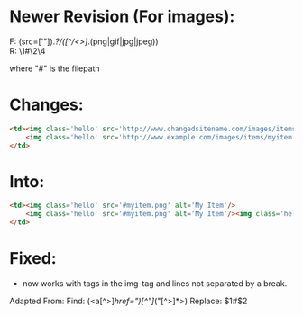 # Newer Revision (For images):

F: (src=['"]).*?\/([^\/<>]*\.(png|gif|jpg|jpeg))
<br>
R: \1#\2\4

where "#" is the filepath

# Changes:
```html
<td><img class='hello' src='http://www.changedsitename.com/images/items/myitem.png' alt='My Item'/>
    <img class='hello' src='http://www.example.com/images/items/myitem.png' alt='My Item'/><img class='hello' src='http://www.example.com/images/items/myitem.png' alt='My Item'/>
</td>
```

# Into: 
```html
<td><img class='hello' src='#myitem.png' alt='My Item'/>
    <img class='hello' src='#myitem.png' alt='My Item'/><img class='hello' src='#myitem.png' alt='My Item'/>
</td>
```

# Fixed:
- now works with tags in the img-tag and lines not separated by a break.


Adapted From:
Find: (<a[^>]*href=")[^"]*("[^>]*>)
Replace: $1#$2

